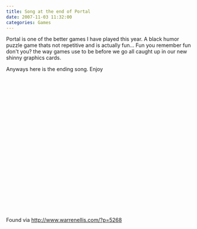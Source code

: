 ```yaml
---
title: Song at the end of Portal
date: 2007-11-03 11:32:00
categories: Games 
---
```

Portal is one of the better games I have played this year. A black humor puzzle game thats not repetitive and is actually fun... Fun you remember fun don't you? the way games use to be before we go all caught up in our new shinny graphics cards.

Anyways here is the ending song. Enjoy

<object width="425" height="366"><param name="movie" value="http://www.youtube.com/v/MXT2Gm9zSrc&rel=1&border=0"></param><param name="wmode" value="transparent"></param><embed src="http://www.youtube.com/v/MXT2Gm9zSrc&rel=1&border=0" type="application/x-shockwave-flash" wmode="transparent" width="425" height="366"></embed></object>

Found via <a href="http://www.warrenellis.com/?p=5268">http://www.warrenellis.com/?p=5268</a>
